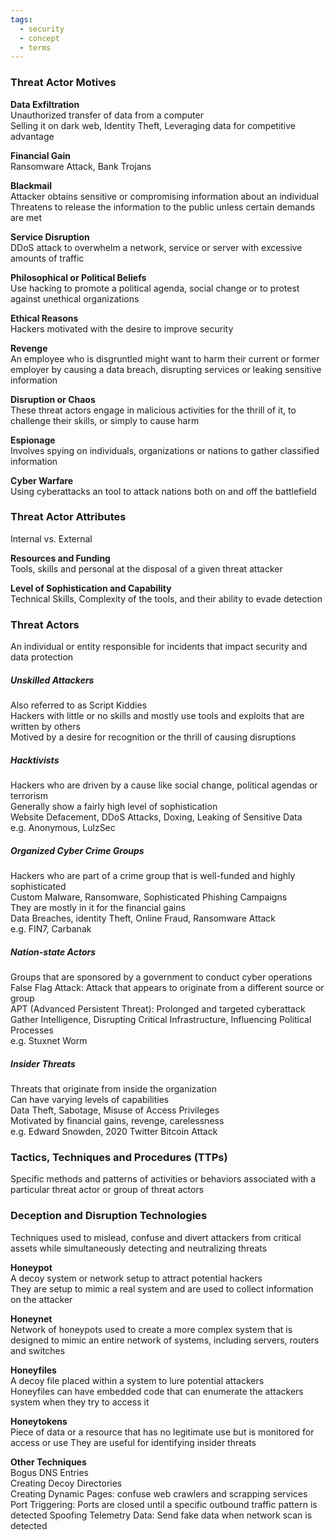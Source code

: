 ```yaml
---
tags:
  - security
  - concept
  - terms
---
```


### Threat Actor Motives

**Data Exfiltration**  
Unauthorized transfer of data from a computer  
Selling it on dark web, Identity Theft, Leveraging data for competitive advantage

**Financial Gain**  
Ransomware Attack, Bank Trojans

**Blackmail**  
Attacker obtains sensitive or compromising information about an individual  
Threatens to release the information to the public unless certain demands are met  

**Service Disruption**  
DDoS attack to overwhelm a network, service or server with excessive amounts of traffic  

**Philosophical or Political Beliefs**  
Use hacking to promote a political agenda, social change or to protest against unethical organizations

**Ethical Reasons**  
Hackers motivated with the desire to improve security

**Revenge**  
An employee who is disgruntled might want to harm their current or former employer by causing a data breach, disrupting services or leaking sensitive information  

**Disruption or Chaos**  
These threat actors engage in malicious activities for the thrill of it, to challenge their skills, or simply to cause harm  

**Espionage**  
Involves spying on individuals, organizations or nations to gather classified information   

**Cyber Warfare**  
Using cyberattacks an tool to attack nations both on and off the battlefield

### Threat Actor Attributes

Internal vs. External  

**Resources and Funding**  
Tools, skills and personal at the disposal of a given threat attacker

**Level of Sophistication and Capability**  
Technical Skills, Complexity of the tools, and their ability to evade detection

### Threat Actors
An individual or entity responsible for incidents that impact security and data protection

##### Unskilled Attackers
Also referred to as Script Kiddies  
Hackers with little or no skills and mostly use tools and exploits that are written by others  
Motived by a desire for recognition or the thrill of causing disruptions

##### Hacktivists
Hackers who are driven by a cause like social change, political agendas or terrorism  
Generally show a fairly high level of sophistication  
Website Defacement, DDoS Attacks, Doxing, Leaking of Sensitive Data  
e.g. Anonymous, LulzSec

##### Organized Cyber Crime Groups
Hackers who are part of a crime group that is well-funded and highly sophisticated  
Custom Malware, Ransomware, Sophisticated Phishing Campaigns  
They are mostly in it for the financial gains  
Data Breaches, identity Theft, Online Fraud, Ransomware Attack  
e.g. FIN7, Carbanak

##### Nation-state Actors
Groups that are sponsored by a government to conduct cyber operations  
False Flag Attack: Attack that appears to originate from a different source or group  
APT (Advanced Persistent Threat): Prolonged and targeted cyberattack  
Gather Intelligence, Disrupting Critical Infrastructure, Influencing Political Processes  
e.g. Stuxnet Worm

##### Insider Threats
Threats that originate from inside the organization  
Can have varying levels of capabilities  
Data Theft, Sabotage, Misuse of Access Privileges  
Motivated by financial gains, revenge, carelessness  
e.g. Edward Snowden, 2020 Twitter Bitcoin Attack  

### Tactics, Techniques and Procedures (TTPs)
Specific methods and patterns of activities or behaviors associated with a particular threat actor or group of threat actors

### Deception and Disruption Technologies
Techniques used to mislead, confuse and divert attackers from critical assets while simultaneously detecting and neutralizing threats

**Honeypot**  
A decoy system or network setup to attract potential hackers  
They are setup to mimic a real system and are used to collect information on the attacker

**Honeynet**  
Network of honeypots used to create a more complex system that is designed to mimic an entire network of systems, including servers, routers and switches

**Honeyfiles**  
A decoy file placed within a system to lure potential attackers  
Honeyfiles can have embedded code that can enumerate the attackers system when they try to access it

**Honeytokens**  
Piece of data or a resource that has no legitimate use but is monitored for access or use
They are useful for identifying insider threats  

**Other Techniques**  
Bogus DNS Entries  
Creating Decoy Directories  
Creating Dynamic Pages: confuse web crawlers and scrapping services  
Port Triggering: Ports are closed until a specific outbound traffic pattern is detected 
Spoofing Telemetry Data: Send fake data when network scan is detected